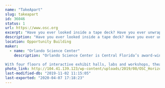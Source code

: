 ```yaml
---
name: "TakeApart"
slug: takeapart
id: 36046
status: 1
url: https://www.osc.org
excerpt: "Have you ever looked inside a tape deck? Have you ever unwrapped a hard drive? Come learn about different tools and the inner workings of used electronics as you take them down to their bare components! Waiver required."
description: "Have you ever looked inside a tape deck? Have you ever unwrapped a hard drive? Come learn about different tools and the inner workings of used electronics as you take them down to their bare components!"
location: Opportunity Building
maker:
  - name: "Orlando Science Center"
    description: "Orlando Science Center is Central Florida’s award-winning, hands-on science museum. For more than 60 years, our exhibits and programming have brought science to life for not just residents of Central Florida, but also visitors from around the world.

With four floors of interactive exhibit halls, labs and workshops, theaters, an observatory, and experiences that change with the seasons, there is always something exciting for our 670,000 annual visitors to see and do at Orlando Science Center. We also reach 153,000 students and educators each year through our STEM Discovery Center educational programs, both onsite at the Science Center and offsite at schools and community organizations.  "
photo_link: http://104.41.139.123/wp-content/uploads/2019/08/OSC_HorizontalLogo_Purple-1024x469.png
last-modified-db: "2019-11-02 11:15:05"
last-exported: "2020-04-07 17:18:23"
---
```

